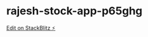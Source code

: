 # rajesh-stock-app-p65ghg

[Edit on StackBlitz ⚡️](https://stackblitz.com/edit/rajesh-stock-app-p65ghg)